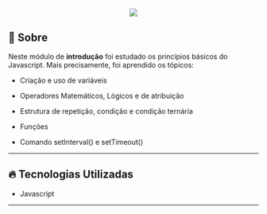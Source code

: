 <h1 align="center">
    <img src="https://ik.imagekit.io/d4plefqyqv/RS_0pVwi2GRF.png" >    
</h1>

## 📝️ Sobre
Neste módulo de **introdução** foi estudado os princípios básicos do Javascript. Mais precisamente, foi aprendido os tópicos:

- Criação e uso de variáveis

- Operadores Matemáticos, Lógicos e de atribuição

- Estrutura de repetição, condição e condição ternária

- Funções

- Comando setInterval() e setTimeout()

---
## 🔥️ Tecnologias Utilizadas

- Javascript
---
